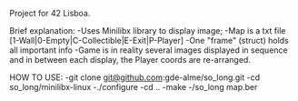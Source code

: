 Project for 42 Lisboa.

Brief explanation:
-Uses Minilibx library to display image;
-Map is a txt file [1-Wall|0-Empty|C-Collectible|E-Exit|P-Player]
-One "frame" (struct) holds all important info
-Game is in reality several images displayed in sequence and in 
	between each display, the Player coords are re-arranged.

HOW TO USE:
-git clone git@github.com:gde-alme/so_long.git
-cd so_long/minilibx-linux
-./configure
-cd ..
-make
-/so_long map.ber
